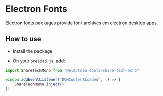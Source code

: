 # Electron Fonts

Electron fonts packages provide font archives em electron desktop apps.

## How to use

* Install the package

* On your `preload.js`, add:

```ts
import ShareTechMono from "@electron-fonts/share-tech-mono"

window.addEventListener("DOMContentLoaded", () => {
    ShareTechMono.inject()
})
```